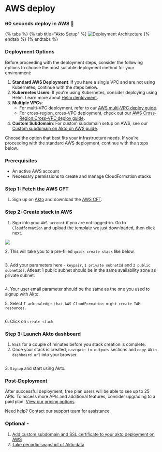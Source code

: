 # AWS deploy

### 60 seconds deploy in AWS 🚀

{% tabs %}
{% tab title="Akto Setup" %}
![Deployment Architecture](<../../../.gitbook/assets/scale (1)-Page-4.drawio (1).png>)
{% endtab %}
{% endtabs %}

### Deployment Options

Before proceeding with the deployment steps, consider the following options to choose the most suitable deployment method for your environment:

1. **Standard AWS Deployment**: If you have a single VPC and are not using Kubernetes, continue with the steps below.
2. **Kubernetes Users**: If you're using Kubernetes, consider deploying using Helm. Learn more about [Helm deployment](../helm-deploy.md).
3. **Multiple VPCs**:
   * For multi-VPC deployment, refer to our [AWS multi-VPC deploy guide](aws-multi-vpc-deploy.md).
   * For cross-region, cross-VPC deployment, check out our [AWS Cross-Region Cross-VPC deploy guide](aws-cross-region-vpc-deploy.md).
4. **Custom Subdomain**: For custom subdomain setup on AWS, see our [Custom subdomain on Akto on AWS guide](../aws-ssl.md).

Choose the option that best fits your infrastructure needs. If you're proceeding with the standard AWS deployment, continue with the steps below.

### Prerequisites

* An active AWS account
* Necessary permissions to create and manage CloudFormation stacks

### Step 1: Fetch the AWS CFT

1. Sign up on [Akto](https://app.akto.io) and download the [AWS CFT](https://github.com/akto-api-security/infra/blob/feature/quick-setup/templates/akto-quick-setup.yaml).

### Step 2: Create stack in AWS

1. Sign into your `AWS account` if you are not logged-in. Go to `Cloudformation` and upload the template we just downloaded, then click next.

![](<../../../.gitbook/assets/Screen Shot 2023-01-03 at 3.38 2.png>)

2\. This will take you to a pre-filled `quick create stack` like below.

<figure><img src="../../../.gitbook/assets/Screen Shot 2023-01-03 at 3.52 3.png" alt=""><figcaption></figcaption></figure>

3\. Add your parameters here - `keypair`, `1 private subnetId` and `2 public subnetIds`. Atleast 1 public subnet should be in the same availability zone as private subnet.

<figure><img src="../../../.gitbook/assets/Frame 7 (1).png" alt=""><figcaption></figcaption></figure>

4\. Your user email parameter should be the same as the one you used to signup with Akto.

5\. Select `I acknowledge that AWS CloudFormation might create IAM resources.`

<figure><img src="../../../.gitbook/assets/Frame 8 (1).png" alt=""><figcaption></figcaption></figure>

6\. Click on `create stack`.

### Step 3: Launch Akto dashboard

1. `Wait` for a couple of minutes before you stack creation is complete.
2. Once your stack is created, `navigate to outputs` sections and `copy Akto dashboard url` into your browser.

<figure><img src="../../../.gitbook/assets/Frame 4 (4).png" alt=""><figcaption></figcaption></figure>

3\. `Signup` and start using Akto.

### Post-Deployment

After successful deployment, free plan users will be able to see up to 25 APIs. To access more APIs and additional features, consider upgrading to a paid plan. [View our pricing options](https://www.akto.io/pricing).

Need help? [Contact](mailto:support@akto.io) our support team for assistance.

### Optional -

1. [Add custom subdomain and SSL certificate to your akto deployment on AWS](../aws-ssl.md)
2. [Take periodic snapshot of Akto data](../../aws-snapshot-policy.md)
